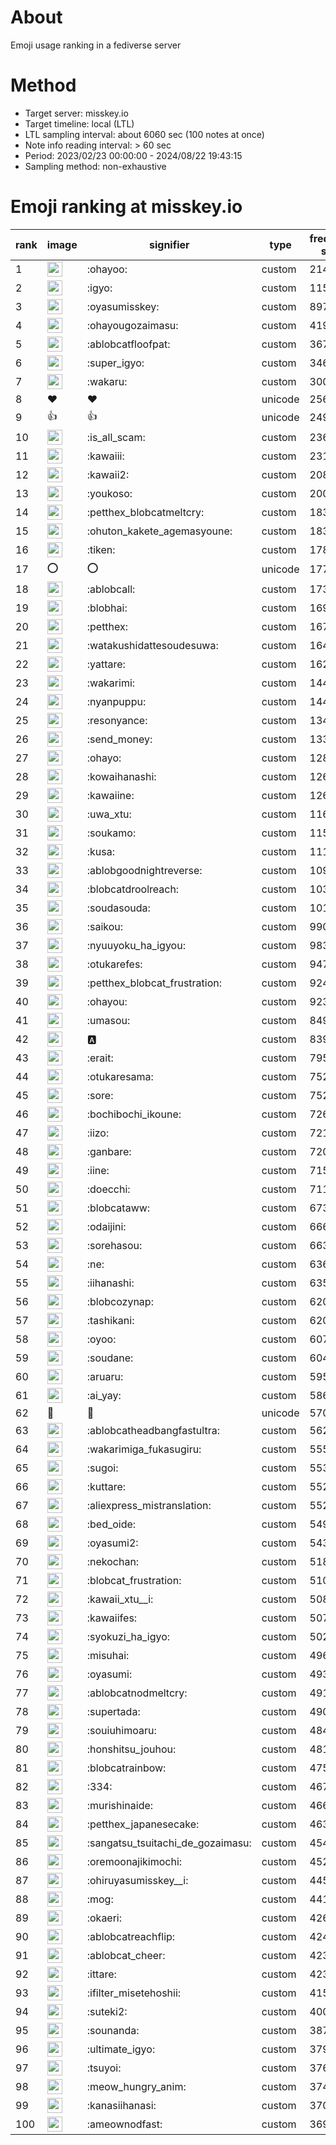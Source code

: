 # About
Emoji usage ranking in a fediverse server

# Method
- Target server: misskey.io
- Target timeline: local (LTL)
- LTL sampling interval: about 6060 sec (100 notes at once)
- Note info reading interval: > 60 sec
- Period: 2023/02/23 00:00:00 - 2024/08/22 19:43:15 
- Sampling method: non-exhaustive

# Emoji ranking at misskey.io

|rank|image|signifier|type|frequency score|
|----|----|----|----|----|
|1|<img height="24" src="https://misskey.io/emoji/ohayoo.webp">|:ohayoo:|custom|214872|
|2|<img height="24" src="https://misskey.io/emoji/igyo.webp">|:igyo:|custom|115472|
|3|<img height="24" src="https://misskey.io/emoji/oyasumisskey.webp">|:oyasumisskey:|custom|89760|
|4|<img height="24" src="https://misskey.io/emoji/ohayougozaimasu.webp">|:ohayougozaimasu:|custom|41939|
|5|<img height="24" src="https://misskey.io/emoji/ablobcatfloofpat.webp">|:ablobcatfloofpat:|custom|36745|
|6|<img height="24" src="https://misskey.io/emoji/super_igyo.webp">|:super_igyo:|custom|34600|
|7|<img height="24" src="https://misskey.io/emoji/wakaru.webp">|:wakaru:|custom|30098|
|8|❤|❤|unicode|25601|
|9|👍|👍|unicode|24934|
|10|<img height="24" src="https://misskey.io/emoji/is_all_scam.webp">|:is_all_scam:|custom|23600|
|11|<img height="24" src="https://misskey.io/emoji/kawaiii.webp">|:kawaiii:|custom|23134|
|12|<img height="24" src="https://misskey.io/emoji/kawaii2.webp">|:kawaii2:|custom|20846|
|13|<img height="24" src="https://misskey.io/emoji/youkoso.webp">|:youkoso:|custom|20064|
|14|<img height="24" src="https://misskey.io/emoji/petthex_blobcatmeltcry.webp">|:petthex_blobcatmeltcry:|custom|18393|
|15|<img height="24" src="https://misskey.io/emoji/ohuton_kakete_agemasyoune.webp">|:ohuton_kakete_agemasyoune:|custom|18326|
|16|<img height="24" src="https://misskey.io/emoji/tiken.webp">|:tiken:|custom|17890|
|17|⭕|⭕|unicode|17786|
|18|<img height="24" src="https://misskey.io/emoji/ablobcall.webp">|:ablobcall:|custom|17375|
|19|<img height="24" src="https://misskey.io/emoji/blobhai.webp">|:blobhai:|custom|16928|
|20|<img height="24" src="https://misskey.io/emoji/petthex.webp">|:petthex:|custom|16754|
|21|<img height="24" src="https://misskey.io/emoji/watakushidattesoudesuwa.webp">|:watakushidattesoudesuwa:|custom|16457|
|22|<img height="24" src="https://misskey.io/emoji/yattare.webp">|:yattare:|custom|16283|
|23|<img height="24" src="https://misskey.io/emoji/wakarimi.webp">|:wakarimi:|custom|14486|
|24|<img height="24" src="https://misskey.io/emoji/nyanpuppu.webp">|:nyanpuppu:|custom|14412|
|25|<img height="24" src="https://misskey.io/emoji/resonyance.webp">|:resonyance:|custom|13447|
|26|<img height="24" src="https://misskey.io/emoji/send_money.webp">|:send_money:|custom|13317|
|27|<img height="24" src="https://misskey.io/emoji/ohayo.webp">|:ohayo:|custom|12822|
|28|<img height="24" src="https://misskey.io/emoji/kowaihanashi.webp">|:kowaihanashi:|custom|12680|
|29|<img height="24" src="https://misskey.io/emoji/kawaiine.webp">|:kawaiine:|custom|12639|
|30|<img height="24" src="https://misskey.io/emoji/uwa_xtu.webp">|:uwa_xtu:|custom|11611|
|31|<img height="24" src="https://misskey.io/emoji/soukamo.webp">|:soukamo:|custom|11520|
|32|<img height="24" src="https://misskey.io/emoji/kusa.webp">|:kusa:|custom|11191|
|33|<img height="24" src="https://misskey.io/emoji/ablobgoodnightreverse.webp">|:ablobgoodnightreverse:|custom|10998|
|34|<img height="24" src="https://misskey.io/emoji/blobcatdroolreach.webp">|:blobcatdroolreach:|custom|10357|
|35|<img height="24" src="https://misskey.io/emoji/soudasouda.webp">|:soudasouda:|custom|10117|
|36|<img height="24" src="https://misskey.io/emoji/saikou.webp">|:saikou:|custom|9905|
|37|<img height="24" src="https://misskey.io/emoji/nyuuyoku_ha_igyou.webp">|:nyuuyoku_ha_igyou:|custom|9838|
|38|<img height="24" src="https://misskey.io/emoji/otukarefes.webp">|:otukarefes:|custom|9477|
|39|<img height="24" src="https://misskey.io/emoji/petthex_blobcat_frustration.webp">|:petthex_blobcat_frustration:|custom|9246|
|40|<img height="24" src="https://misskey.io/emoji/ohayou.webp">|:ohayou:|custom|9238|
|41|<img height="24" src="https://misskey.io/emoji/umasou.webp">|:umasou:|custom|8496|
|42|<img height="24" src="https://misskey.io/emoji/a.webp">|:a:|custom|8397|
|43|<img height="24" src="https://misskey.io/emoji/erait.webp">|:erait:|custom|7955|
|44|<img height="24" src="https://misskey.io/emoji/otukaresama.webp">|:otukaresama:|custom|7527|
|45|<img height="24" src="https://misskey.io/emoji/sore.webp">|:sore:|custom|7526|
|46|<img height="24" src="https://misskey.io/emoji/bochibochi_ikoune.webp">|:bochibochi_ikoune:|custom|7269|
|47|<img height="24" src="https://misskey.io/emoji/iizo.webp">|:iizo:|custom|7211|
|48|<img height="24" src="https://misskey.io/emoji/ganbare.webp">|:ganbare:|custom|7207|
|49|<img height="24" src="https://misskey.io/emoji/iine.webp">|:iine:|custom|7155|
|50|<img height="24" src="https://misskey.io/emoji/doecchi.webp">|:doecchi:|custom|7118|
|51|<img height="24" src="https://misskey.io/emoji/blobcataww.webp">|:blobcataww:|custom|6737|
|52|<img height="24" src="https://misskey.io/emoji/odaijini.webp">|:odaijini:|custom|6665|
|53|<img height="24" src="https://misskey.io/emoji/sorehasou.webp">|:sorehasou:|custom|6639|
|54|<img height="24" src="https://misskey.io/emoji/ne.webp">|:ne:|custom|6360|
|55|<img height="24" src="https://misskey.io/emoji/iihanashi.webp">|:iihanashi:|custom|6355|
|56|<img height="24" src="https://misskey.io/emoji/blobcozynap.webp">|:blobcozynap:|custom|6201|
|57|<img height="24" src="https://misskey.io/emoji/tashikani.webp">|:tashikani:|custom|6200|
|58|<img height="24" src="https://misskey.io/emoji/oyoo.webp">|:oyoo:|custom|6070|
|59|<img height="24" src="https://misskey.io/emoji/soudane.webp">|:soudane:|custom|6046|
|60|<img height="24" src="https://misskey.io/emoji/aruaru.webp">|:aruaru:|custom|5959|
|61|<img height="24" src="https://misskey.io/emoji/ai_yay.webp">|:ai_yay:|custom|5868|
|62|🎉|🎉|unicode|5703|
|63|<img height="24" src="https://misskey.io/emoji/ablobcatheadbangfastultra.webp">|:ablobcatheadbangfastultra:|custom|5625|
|64|<img height="24" src="https://misskey.io/emoji/wakarimiga_fukasugiru.webp">|:wakarimiga_fukasugiru:|custom|5557|
|65|<img height="24" src="https://misskey.io/emoji/sugoi.webp">|:sugoi:|custom|5534|
|66|<img height="24" src="https://misskey.io/emoji/kuttare.webp">|:kuttare:|custom|5523|
|67|<img height="24" src="https://misskey.io/emoji/aliexpress_mistranslation.webp">|:aliexpress_mistranslation:|custom|5522|
|68|<img height="24" src="https://misskey.io/emoji/bed_oide.webp">|:bed_oide:|custom|5491|
|69|<img height="24" src="https://misskey.io/emoji/oyasumi2.webp">|:oyasumi2:|custom|5439|
|70|<img height="24" src="https://misskey.io/emoji/nekochan.webp">|:nekochan:|custom|5183|
|71|<img height="24" src="https://misskey.io/emoji/blobcat_frustration.webp">|:blobcat_frustration:|custom|5105|
|72|<img height="24" src="https://misskey.io/emoji/kawaii_xtu__i.webp">|:kawaii_xtu__i:|custom|5081|
|73|<img height="24" src="https://misskey.io/emoji/kawaiifes.webp">|:kawaiifes:|custom|5070|
|74|<img height="24" src="https://misskey.io/emoji/syokuzi_ha_igyo.webp">|:syokuzi_ha_igyo:|custom|5024|
|75|<img height="24" src="https://misskey.io/emoji/misuhai.webp">|:misuhai:|custom|4968|
|76|<img height="24" src="https://misskey.io/emoji/oyasumi.webp">|:oyasumi:|custom|4930|
|77|<img height="24" src="https://misskey.io/emoji/ablobcatnodmeltcry.webp">|:ablobcatnodmeltcry:|custom|4915|
|78|<img height="24" src="https://misskey.io/emoji/supertada.webp">|:supertada:|custom|4903|
|79|<img height="24" src="https://misskey.io/emoji/souiuhimoaru.webp">|:souiuhimoaru:|custom|4847|
|80|<img height="24" src="https://misskey.io/emoji/honshitsu_jouhou.webp">|:honshitsu_jouhou:|custom|4817|
|81|<img height="24" src="https://misskey.io/emoji/blobcatrainbow.webp">|:blobcatrainbow:|custom|4752|
|82|<img height="24" src="https://misskey.io/emoji/334.webp">|:334:|custom|4679|
|83|<img height="24" src="https://misskey.io/emoji/murishinaide.webp">|:murishinaide:|custom|4667|
|84|<img height="24" src="https://misskey.io/emoji/petthex_japanesecake.webp">|:petthex_japanesecake:|custom|4636|
|85|<img height="24" src="https://misskey.io/emoji/sangatsu_tsuitachi_de_gozaimasu.webp">|:sangatsu_tsuitachi_de_gozaimasu:|custom|4545|
|86|<img height="24" src="https://misskey.io/emoji/oremoonajikimochi.webp">|:oremoonajikimochi:|custom|4523|
|87|<img height="24" src="https://misskey.io/emoji/ohiruyasumisskey__i.webp">|:ohiruyasumisskey__i:|custom|4453|
|88|<img height="24" src="https://misskey.io/emoji/mog.webp">|:mog:|custom|4418|
|89|<img height="24" src="https://misskey.io/emoji/okaeri.webp">|:okaeri:|custom|4261|
|90|<img height="24" src="https://misskey.io/emoji/ablobcatreachflip.webp">|:ablobcatreachflip:|custom|4241|
|91|<img height="24" src="https://misskey.io/emoji/ablobcat_cheer.webp">|:ablobcat_cheer:|custom|4238|
|92|<img height="24" src="https://misskey.io/emoji/ittare.webp">|:ittare:|custom|4230|
|93|<img height="24" src="https://misskey.io/emoji/ifilter_misetehoshii.webp">|:ifilter_misetehoshii:|custom|4152|
|94|<img height="24" src="https://misskey.io/emoji/suteki2.webp">|:suteki2:|custom|4006|
|95|<img height="24" src="https://misskey.io/emoji/sounanda.webp">|:sounanda:|custom|3878|
|96|<img height="24" src="https://misskey.io/emoji/ultimate_igyo.webp">|:ultimate_igyo:|custom|3796|
|97|<img height="24" src="https://misskey.io/emoji/tsuyoi.webp">|:tsuyoi:|custom|3765|
|98|<img height="24" src="https://misskey.io/emoji/meow_hungry_anim.webp">|:meow_hungry_anim:|custom|3742|
|99|<img height="24" src="https://misskey.io/emoji/kanasiihanasi.webp">|:kanasiihanasi:|custom|3701|
|100|<img height="24" src="https://misskey.io/emoji/ameownodfast.webp">|:ameownodfast:|custom|3696|
